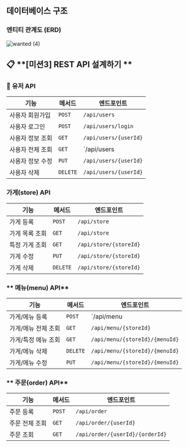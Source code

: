 ## 데이터베이스 구조
### 엔티티 관계도 (ERD)
![wanted (4)](https://github.com/user-attachments/assets/b060191d-d131-46fa-bab2-5992f14fa2ac)


## 📋 **[미션3] REST API 설계하기 **

### 👤 **유저 API**

| 기능            | 메서드   | 엔드포인트                       |
|-----------------|----------|----------------------------------|
| 사용자 회원가입  | `POST`   | `/api/users`                     |
| 사용자 로그인    | `POST`   | `/api/users/login`               |
| 사용자 정보 조회 | `GET`    | `/api/users/{userId}`            |
| 사용자 전체 조회 | `GET`    | `/api/users                      |
| 사용자 정보 수정 | `PUT`    | `/api/users/{userId}`            |
| 사용자 삭제      | `DELETE` | `/api/users/{userId}`            |

###  **가게(store) API**

| 기능              | 메서드   | 엔드포인트                       |
|-------------------|----------|----------------------------------|
| 가게 등록          | `POST`     | `/api/store`                     |
| 가게 목록 조회     | `GET`      | `/api/store`                     |
| 특정 가게 조회     | `GET`      | `/api/store/{storeId}`            |
| 가게 수정          | `PUT`      | `/api/store/{storeId}`            |
| 가게 삭제          | `DELETE`   | `/api/store/{storeId}`            |

###  ** 메뉴(menu) API**

| 기능                | 메서드   | 엔드포인트                           |
|---------------------|----------|--------------------------------------|
| 가게/메뉴 등록       | `POST`   | `/api/menu       |
| 가게/메뉴 전체 조회  | `GET`    | `/api/menu/{storeId}`       |
| 가게/특정 메뉴 조회  | `GET`    | `/api/menu/{storeId}/{menuId}`          |
| 가게/메뉴 삭제       | `DELETE` | `/api/menu/{storeId}/{menuId}`          |
| 가게/메뉴 수정       | `PUT`   | `/api/menu/{storeId}/{menuId}`     |


###  ** 주문(order) API**

| 기능                | 메서드   | 엔드포인트                           |
|---------------------|----------|--------------------------------------|
| 주문 등록           | `POST`   | `/api/order`       |
| 주문 전체 조회      | `GET`    | `/api/order/{userId}`       |
| 주문  조회          | `GET`    | `/api/order/{userId}/{orderId}`      |

